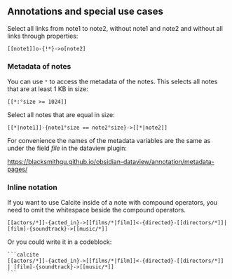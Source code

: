 ## Annotations and special use cases

Select all links from note1 to note2, without note1 and note2 and without all links through properties:

```
[[note1]]o-{!*}->o[note2]
```

### Metadata of notes

You can use `°` to access the metadata of the notes. This selects all notes that are at least 1 KB in size:

```
[[*:°size >= 1024]]
```

Select all notes that are equal in size:

```
[[*|note1]]-{note1°size == note2°size}->[[*|note2]]
```


For convenience the names of the metadata variables are the same as under the field *file* in the dataview plugin:

https://blacksmithgu.github.io/obsidian-dataview/annotation/metadata-pages/

### Inline notation

If you want to use Calcite inside of a note with compound operators, you need to omit the whitespace beside the compound operators.

```
[[actors/*]]-{acted_in}->[[films/*|film]]<-{directed}-[[directors/*]]|[film]-{soundtrack}->[[music/*]]
```

Or you could write it in a codeblock:
````
```calcite
[[actors/*]]-{acted_in}->[[films/*|film]]<-{directed}-[[directors/*]] | [film]-{soundtrack}->[[music/*]]
```
````
